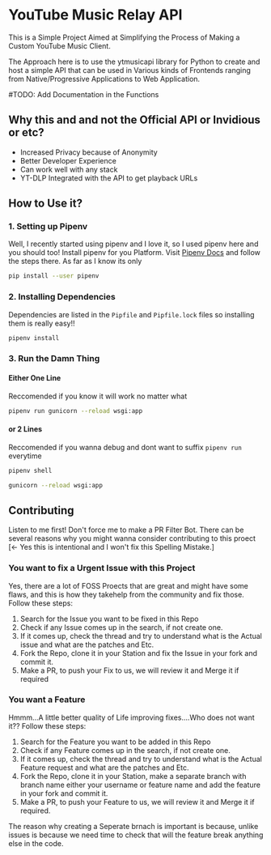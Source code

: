 # YouTube Music Relay API
This is a Simple Project Aimed at Simplifying the Process of Making a Custom YouTube Music Client.

The Approach here is to use the ytmusicapi library for Python to create and host a simple API that can be used in Various kinds of Frontends ranging from Native/Progressive Applications to Web Application.

#TODO: Add Documentation in the Functions

## Why this and and not the Official API or Invidious or etc?
- Increased Privacy because of Anonymity
- Better Developer Experience
- Can work well with any stack
- YT-DLP Integrated with the API to get playback URLs

## How to Use it?
### 1. Setting up Pipenv
Well, I recently started using pipenv and I love it, so I used pipenv here and you should too!
Install pipenv for you Platform. Visit [Pipenv Docs](https://pipenv.pypa.io/en/latest/) and follow the steps there.
As far as I know its only 
```bash
pip install --user pipenv
```
### 2. Installing Dependencies
Dependencies are listed in the `Pipfile` and `Pipfile.lock` files so installing them is really easy!!
```bash
pipenv install
```
### 3. Run the Damn Thing
#### Either One Line
Reccomended if you know it will work no matter what
```bash
pipenv run gunicorn --reload wsgi:app
```
#### or 2 Lines
Reccomended if you wanna debug and dont want to suffix `pipenv run` everytime
```bash
pipenv shell
```
```bash
gunicorn --reload wsgi:app
```

## Contributing
Listen to me first! Don't force me to make a PR Filter Bot.
There can be several reasons why you might wanna consider contributing to this proect [<- Yes this is intentional and I won't fix this Spelling Mistake.]

### You want to fix a Urgent Issue with this Project
Yes, there are a lot of FOSS Proects that are great and might have some flaws, and this is how they takehelp from the community and fix those.
Follow these steps:
1. Search for the Issue you want to be fixed in this Repo
2. Check if any Issue comes up in the search, if not create one.
3. If it comes up, check the thread and try to understand what is the Actual issue and what are the patches and Etc.
4. Fork the Repo, clone it in your Station and fix the Issue in your fork and commit it. 
5. Make a PR, to push your Fix to us, we will review it and Merge it if required

### You want a Feature
Hmmm...A little better quality of Life improving fixes....Who does not want it??
Follow these steps:
1. Search for the Feature you want to be added in this Repo
2. Check if any Feature comes up in the search, if not create one.
3. If it comes up, check the thread and try to understand what is the Actual Feature request and what are the patches and Etc.
4. Fork the Repo, clone it in your Station, make a separate branch with branch name either your username or feature name and add the feature in your fork and commit it. 
5. Make a PR, to push your Feature to us, we will review it and Merge it if required.

The reason why creating a Seperate brnach is important is because, unlike issues is because we need time to check that will the feature break anything else in the code.